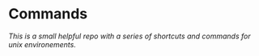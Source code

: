 # Commands

_This is a small helpful repo with a series of shortcuts and commands for unix environements._
